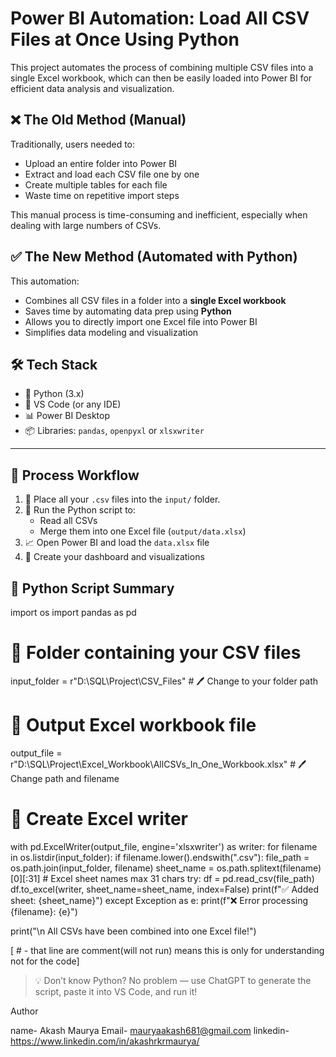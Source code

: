 # Power BI Automation: Load All CSV Files at Once Using Python

This project automates the process of combining multiple CSV files into a single Excel workbook, which can then be easily loaded into Power BI for efficient data analysis and visualization.

## ❌ The Old Method (Manual)

Traditionally, users needed to:
- Upload an entire folder into Power BI
- Extract and load each CSV file one by one
- Create multiple tables for each file
- Waste time on repetitive import steps

This manual process is time-consuming and inefficient, especially when dealing with large numbers of CSVs.

## ✅ The New Method (Automated with Python)

This automation:
- Combines all CSV files in a folder into a **single Excel workbook**
- Saves time by automating data prep using **Python**
- Allows you to directly import one Excel file into Power BI
- Simplifies data modeling and visualization

## 🛠️ Tech Stack

- 🐍 Python (3.x)
- 📁 VS Code (or any IDE)
- 📊 Power BI Desktop
- 📦 Libraries: `pandas`, `openpyxl` or `xlsxwriter`

---

## 🔁 Process Workflow

1. 📂 Place all your `.csv` files into the `input/` folder.
2. 🐍 Run the Python script to:
   - Read all CSVs
   - Merge them into one Excel file (`output/data.xlsx`)
3. 📈 Open Power BI and load the `data.xlsx` file
4. 🎨 Create your dashboard and visualizations


## 📄 Python Script Summary

import os
import pandas as pd

# 📂 Folder containing your CSV files
input_folder = r"D:\SQL\Project\CSV_Files"  # 🖊️ Change to your folder path

# 📁 Output Excel workbook file
output_file = r"D:\SQL\Project\Excel_Workbook\AllCSVs_In_One_Workbook.xlsx"  # 🖊️ Change path and filename

# 🧾 Create Excel writer
with pd.ExcelWriter(output_file, engine='xlsxwriter') as writer:
    for filename in os.listdir(input_folder):
        if filename.lower().endswith(".csv"):
            file_path = os.path.join(input_folder, filename)
            sheet_name = os.path.splitext(filename)[0][:31]  # Excel sheet names max 31 chars
         try:
                df = pd.read_csv(file_path)
                df.to_excel(writer, sheet_name=sheet_name, index=False)
                print(f"✅ Added sheet: {sheet_name}")
            except Exception as e:
                print(f"❌ Error processing {filename}: {e}")

print("\n All CSVs have been combined into one Excel file!")


[ # - that line are comment(will not run) means this is only for understanding not for the code] 

> 💡 Don’t know Python? No problem — use ChatGPT to generate the script, paste it into VS Code, and run it!

Author

name- Akash Maurya
Email- mauryaakash681@gmail.com
linkedin- https://www.linkedin.com/in/akashrkrmaurya/




